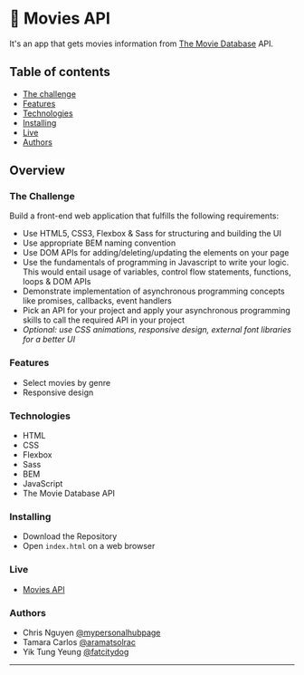 # 🎥 Movies API

It's an app that gets movies information from [The Movie Database](https://www.themoviedb.org/) API.

## Table of contents

- [The challenge](#the-challenge)
- [Features](#features)
- [Technologies](#technologies)
- [Installing](#installing)
- [Live](#live)
- [Authors](#authors)

## Overview

### The Challenge

Build a front-end web application that fulfills the following requirements:

- Use HTML5, CSS3, Flexbox & Sass for structuring and building the UI
- Use appropriate BEM naming convention
- Use DOM APIs for adding/deleting/updating the elements on your page
- Use the fundamentals of programming in Javascript to write your logic. This would entail usage of variables, control flow statements, functions, loops & DOM APIs
- Demonstrate implementation of asynchronous programming concepts like promises, callbacks, event handlers
- Pick an API for your project and apply your asynchronous programming skills to call the required API in your project
- _Optional: use CSS animations, responsive design, external font libraries for a better UI_

### Features

- Select movies by genre
- Responsive design

### Technologies

- HTML
- CSS
- Flexbox
- Sass
- BEM
- JavaScript
- The Movie Database API

### Installing

- Download the Repository
- Open `index.html` on a web browser

### Live

- <a href="https://aramatsolrac.github.io/moviesAPI/" target="_blank">Movies API</a>

### Authors

- Chris Nguyen [@mypersonalhubpage](https://github.com/mypersonalhubpage)
- Tamara Carlos [@aramatsolrac](https://github.com/aramatsolrac)
- Yik Tung Yeung [@fatcitydog](https://github.com/fatcitydog)

---
